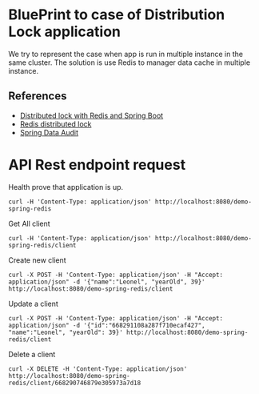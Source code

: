 # BluePrint to case of Distribution Lock application
We try to represent the case when app is run in multiple instance in the same cluster. 
The solution is use Redis to manager data cache in multiple instance. 

## References
 - [Distributed lock with Redis and Spring Boot](https://medium.com/@egorponomarev/distributed-lock-with-redis-and-spring-boot-2c3f51a44c65)
 - [Redis distributed lock](https://redis.io/docs/latest/develop/use/patterns/distributed-locks/)
 - [Spring Data Audit](https://medium.com/programmingmitra-com/spring-data-jpa-auditing-saving-createdby-createddate-lastmodifiedby-lastmodifieddate-c2d64c42998e)

# API Rest endpoint request

Health prove that application is up.
```
curl -H 'Content-Type: application/json' http://localhost:8080/demo-spring-redis
```

Get All client
```
curl -H 'Content-Type: application/json' http://localhost:8080/demo-spring-redis/client
```

Create new client
```
curl -X POST -H 'Content-Type: application/json' -H "Accept: application/json" -d '{"name":"Leonel", "yearOld", 39}' http://localhost:8080/demo-spring-redis/client 
```

Update a client
```
curl -X POST -H 'Content-Type: application/json' -H "Accept: application/json" -d '{"id":"668291108a287f710ecaf427", "name":"Leonel", "yearOld": 39}' http://localhost:8080/demo-spring-redis/client 
```

Delete a client
```
curl -X DELETE -H 'Content-Type: application/json' http://localhost:8080/demo-spring-redis/client/668290746879e305973a7d18
```
